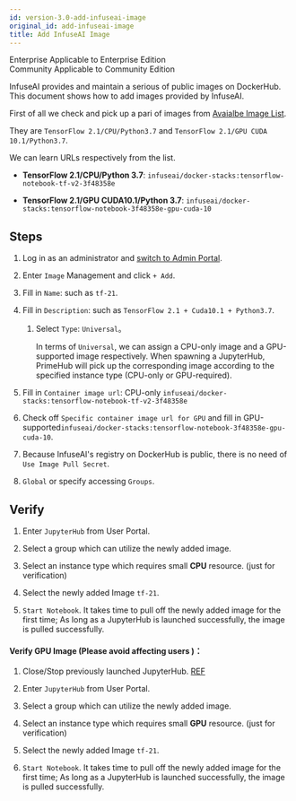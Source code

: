 ```yaml
---
id: version-3.0-add-infuseai-image
original_id: add-infuseai-image
title: Add InfuseAI Image
---
```



<div class="label-sect">
  <div class="ee-only tooltip">Enterprise
    <span class="tooltiptext">Applicable to Enterprise Edition</span>
  </div>
  <div class="ce-only tooltip">Community
    <span class="tooltiptext">Applicable to Community Edition</span>
  </div>
</div>

InfuseAI provides and maintain a serious of public images on DockerHub.
This document shows how to add images provided by InfuseAI.

First of all we check and pick up a pari of images from [Avaialbe Image List](../guide_manual/images-list). 

They are `TensorFlow 2.1/CPU/Python3.7` and `TensorFlow 2.1/GPU CUDA 10.1/Python3.7`.

We can learn URLs respectively from the list.

+ **TensorFlow 2.1/CPU/Python 3.7**:
`infuseai/docker-stacks:tensorflow-notebook-tf-v2-3f48358e`

+ **TensorFlow 2.1/GPU CUDA10.1/Python 3.7**:
`infuseai/docker-stacks:tensorflow-notebook-3f48358e-gpu-cuda-10`

## Steps

1. Log in as an administrator and [switch to Admin Portal](login-portal-admin).
   
2. Enter `Image` Management and click `+ Add`.

3. Fill in `Name`: such as `tf-21`.

4. Fill in `Description`: such as `TensorFlow 2.1 + Cuda10.1 + Python3.7`.
   
   1. Select `Type`: `Universal`。
        
        In terms of  `Universal`, we can assign a CPU-only image and a GPU-supported image respectively. When spawning a JupyterHub, PrimeHub will pick up the corresponding image according to the specified instance type (CPU-only or GPU-required).


5. Fill in `Container image url`: CPU-only `infuseai/docker-stacks:tensorflow-notebook-tf-v2-3f48358e` 

6. Check off `Specific container image url for GPU` and fill in GPU-supported`infuseai/docker-stacks:tensorflow-notebook-3f48358e-gpu-cuda-10`.

7. Because InfuseAI's registry on DockerHub is public, there is no need of `Use Image Pull Secret`.

8. `Global` or specify accessing `Groups`.


## Verify

1. Enter `JupyterHub` from User Portal.
   
2. Select a group which can utilize the newly added image.
   
3. Select an instance type which requires small **CPU** resource. (just for verification)

4. Select the newly added Image `tf-21`.

5. `Start Notebook`. It takes time to pull off the newly added image for the first time; As long as a JupyterHub is launched successfully, the image is pulled successfully.

#### Verify GPU Image (Please avoid affecting users )：

1. Close/Stop previously launched JupyterHub. [REF](launch-project#stop)

2. Enter `JupyterHub` from User Portal.
   
3. Select a group which can utilize the newly added image.
   
4. Select an instance type which requires small **GPU** resource. (just for verification)

5. Select the newly added Image `tf-21`.

6. `Start Notebook`. It takes time to pull off the newly added image for the first time; As long as a JupyterHub is launched successfully, the image is pulled successfully.
